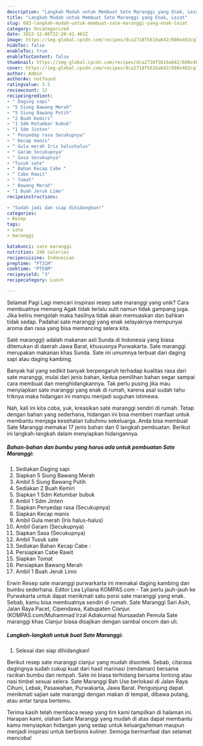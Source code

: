 ```yaml
---
description: "Langkah Mudah untuk Membuat Sate Maranggi yang Enak, Lezat"
title: "Langkah Mudah untuk Membuat Sate Maranggi yang Enak, Lezat"
slug: 603-langkah-mudah-untuk-membuat-sate-maranggi-yang-enak-lezat
category: Uncategorized
date: 2022-12-06T22:28:41.462Z
image: https://img-global.cpcdn.com/recipes/dca2718f5616a642/680x482cq70/sate-maranggi-foto-resep-utama.jpg
hideToc: false
enableToc: true
enableTocContent: false
thumbnail: https://img-global.cpcdn.com/recipes/dca2718f5616a642/680x482cq70/sate-maranggi-foto-resep-utama.jpg
cover: https://img-global.cpcdn.com/recipes/dca2718f5616a642/680x482cq70/sate-maranggi-foto-resep-utama.jpg
author: Admin
authorAv: notfound
ratingvalue: 3.5
reviewcount: 12
recipeingredient:
- " Daging sapi"
- "5 Siung Bawang Merah"
- "5 Siung Bawang Putih"
- "2 Buah Kemiri"
- "1 Sdm Ketumbar bubuk"
- "1 Sdm Jinten"
- " Penyedap rasa Secukupnya"
- " Kecap manis"
- " Gula merah Iris halushalus"
- " Garam Secukupnya"
- " Sasa Secukupnya"
- "Tusuk sate"
- " Bahan Kecap Cabe "
- " Cabe Rawit"
- " Tomat"
- " Bawang Merah"
- "1 Buah Jeruk Limo"
recipeinstructions:

- "Sudah jadi dan siap dihidangkan!"
categories:
- Resep
tags:
- sate
- maranggi

katakunci: sate maranggi 
nutrition: 248 calories
recipecuisine: Indonesian
preptime: "PT31M"
cooktime: "PT58M"
recipeyield: "3"
recipecategory: Lunch

---
```



Selamat Pagi Lagi mencari inspirasi resep sate maranggi yang unik? Cara membuatnya memang Agak tidak terlalu sulit namun tidak gampang juga. Jika keliru mengolah maka hasilnya tidak akan memuaskan dan bahkan tidak sedap. Padahal sate maranggi yang enak selayaknya mempunyai aroma dan rasa yang bisa memancing selera kita.


Saté maranggi) adalah makanan asli Sunda di Indonesia yang biasa ditemukan di daerah Jawa Barat, khususnya Purwakarta. Sate maranggi merupakan makanan khas Sunda. Sate ini umumnya terbuat dari daging sapi atau daging kambing.

Banyak hal yang sedikit banyak berpengaruh terhadap kualitas rasa dari sate maranggi, mulai dari jenis bahan, kedua pemilihan bahan segar sampai cara membuat dan menghidangkannya. Tak perlu pusing jika mau menyiapkan sate maranggi yang enak di rumah, karena asal sudah tahu triknya maka hidangan ini mampu menjadi suguhan istimewa.


Nah, kali ini kita coba, yuk, kreasikan sate maranggi sendiri di rumah. Tetap dengan bahan yang sederhana, hidangan ini bisa memberi manfaat untuk membantu menjaga kesehatan tubuhmu sekeluarga. Anda bisa membuat Sate Maranggi memakai 17 jenis bahan dan 0 langkah pembuatan. Berikut ini langkah-langkah dalam menyiapkan hidangannya.

<!--inarticleads1-->

##### Bahan-bahan dan bumbu yang harus ada untuk pembuatan Sate Maranggi:

1. Sediakan  Daging sapi
1. Siapkan 5 Siung Bawang Merah
1. Ambil 5 Siung Bawang Putih
1. Sediakan 2 Buah Kemiri
1. Siapkan 1 Sdm Ketumbar bubuk
1. Ambil 1 Sdm Jinten
1. Siapkan  Penyedap rasa (Secukupnya)
1. Siapkan  Kecap manis
1. Ambil  Gula merah (Iris halus-halus)
1. Ambil  Garam (Secukupnya)
1. Siapkan  Sasa (Secukupnya)
1. Ambil Tusuk sate
1. Sediakan  Bahan Kecap Cabe :
1. Persiapkan  Cabe Rawit
1. Siapkan  Tomat
1. Persiapkan  Bawang Merah
1. Ambil 1 Buah Jeruk Limo


Erwin Resep sate maranggi purwarkarta ini memakai daging kambing dan bumbu sederhana. Editor Lea Lyliana KOMPAS.com - Tak perlu jauh-jauh ke Purwakarta untuk dapat menikmati satu porsi sate maranggi yang enak. Sebab, kamu bisa membuatnya sendiri di rumah. Sate Maranggi Sari Asih, Jalan Raya Pacet, Cipendawa, Kabupaten Cianjur. (KOMPAS.com/Muhammad Irzal Adiakurnia) Nursaadah Pemula Sate maranggi khas Cianjur biasa disajikan dengan sambal oncom dan uli. 

<!--inarticleads2-->

##### Langkah-langkah untuk buat Sate Maranggi:


1. Selesai dan siap dihidangkan!

Berikut resep sate maranggi cianjur yang mudah disontek. Sebab, citarasa dagingnya sudah cukup kuat dari hasil marinasi (rendaman) bersama racikan bumbu dan rempah. Sate ini biasa terhidang bersama lontong atau nasi timbel sesuai selera. Sate Maranggi Bah Use berlokasi di Jalan Raya Cihuni, Lebak, Pasawahan, Purwakarta, Jawa Barat. Pengunjung dapat menikmati sajian sate maranggi dengan makan di tempat, dibawa pulang, atau antar tanpa bertemu. 

Terima kasih telah membaca resep yang tim kami tampilkan di halaman ini. Harapan kami, olahan Sate Maranggi yang mudah di atas dapat membantu kamu menyiapkan hidangan yang sedap untuk keluarga/teman maupun menjadi inspirasi untuk berbisnis kuliner. Semoga bermanfaat dan selamat mencoba!
